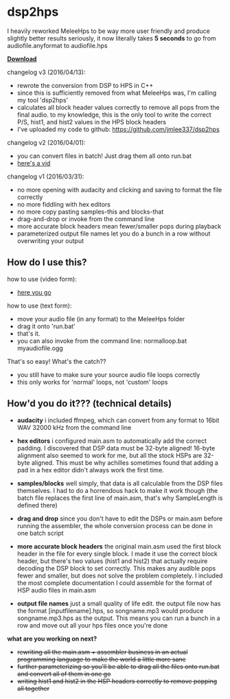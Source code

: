 # dsp2hps
I heavily reworked MeleeHps to be way more user friendly and produce slightly better results
seriously, it now literally takes **5 seconds** to go from audiofile.anyformat to audiofile.hps

**[Download]('https://drive.google.com/open?id=0B79OwbM8T752UlZTdWRjRTVOZEk')**

changelog v3 (2016/04/13):

* rewrote the conversion from DSP to HPS in C++
* since this is sufficiently removed from what MeleeHps was, I'm calling my tool 'dsp2hps'
* calculates all block header values correctly to remove all pops from the final audio. to my knowledge, this is the only tool to write the correct P/S, hist1, and hist2 values in the HPS block headers
* I've uploaded my code to github: https://github.com/jmlee337/dsp2hps

changelog v2 (2016/04/01):

* you can convert files in batch! Just drag them all onto run.bat
* [here's a vid]('https://drive.google.com/open?id=0B79OwbM8T752T0FNSTFld01MU0U')

changelog v1 (2016/03/31):

* no more opening with audacity and clicking and saving to format the file correctly
* no more fiddling with hex editors
* no more copy pasting samples-this and blocks-that
* drag-and-drop or invoke from the command line
* more accurate block headers mean fewer/smaller pops during playback
* parameterized output file names let you do a bunch in a row without overwriting your output

## **How do I use this?**
how to use (video form):

* [here you go]('https://drive.google.com/open?id=0B79OwbM8T752YW9vMHhjUXcxOFE')

how to use (text form):
* move your audio file (in any format) to the MeleeHps folder
* drag it onto 'run.bat'
* that's it.
* you can also invoke from the command line: normalloop.bat myaudiofile.ogg

That's so easy! What's the catch??

* you still have to make sure your source audio file loops correctly
* this only works for 'normal' loops, not 'custom' loops

## **How'd you do it??? (technical details)**

* **audacity**
i included ffmpeg, which can convert from any format to 16bit WAV 32000 kHz from the command line


* **hex editors**
i configured main.asm to automatically add the correct padding. I discovered that DSP data must be 32-byte aligned! 16-byte alignment also seemed to work for me, but all the stock HSPs are 32-byte aligned. This must be why achilles sometimes found that adding a pad in a hex editor didn't always work the first time.


* **samples/blocks**
well simply, that data is all calculable from the DSP files themselves. I had to do a horrendous hack to make it work though (the batch file replaces the first line of main.asm, that's why SampleLength is defined there)


* **drag and drop**
since you don't have to edit the DSPs or main.asm before running the assembler, the whole conversion process can be done in one batch script


* **more accurate block headers**
the original main.asm used the first block header in the file for every single block. I made it use the correct block header, but there's two values (hist1 and hist2) that actually require decoding the DSP block to set correctly. This makes any audible pops fewer and smaller, but does not solve the problem completely. I included the most complete documentation I could assemble for the format of HSP audio files in main.asm


* **output file names**
just a small quality of life edit. the output file now has the format [inputfilename].hps, so songname.mp3 would produce songname.mp3.hps as the output. This means you can run a bunch in a row and move out all your hps files once you're done

**what are you working on next?**

* ~~rewriting all the main.asm + assembler business in an actual programming language to make the world a little more sane~~
* ~~further parameterizing so you'll be able to drag all the files onto run.bat and convert all of them in one go~~
* ~~writing hist1 and hist2 in the HSP headers correctly to remove popping all together~~
